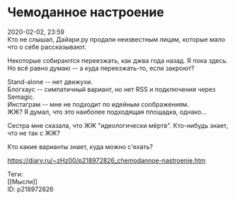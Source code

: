 Чемоданное настроение
======================

   
 2020-02-02, 23:59   
  Кто не слышал, Дайари.ру продали неизвестным лицам, которые мало что о себе рассказывают.   
   
 Некоторые собираются переезжать, как джва года назад. Я пока здесь. Но всё равно думаю -- а куда переезжать-то, если закроют?   
   
 Stand-alone -- нет движухи.   
 Блогхаус -- симпатичный вариант, но нет RSS и подключения через Semagic.   
 Инстаграм -- мне не подходит по идейным соображениям.   
 ЖЖ? Я думал, что это наиболее подходящая площадка, однако...   
   
 Сестра мне сказала, что ЖЖ "идеологически мёртв". Кто-нибудь знает, что не так с ЖЖ?   
   
 Кто какие варианты знает, куда можно с'ехать?   
    
 <https://diary.ru/~zHz00/p218972826_chemodannoe-nastroenie.htm>   
   
 Теги:   
 [[Мысли]]   
 ID: p218972826